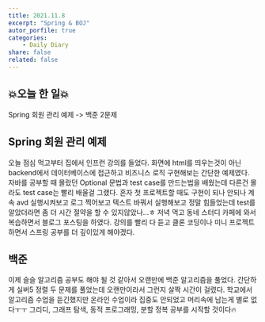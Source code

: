 ```yaml
---
title: 2021.11.8
excerpt: "Spring & BOJ"
autor_porfile: true
categories:
    - Daily Diary
share: false
related: false
---
```

## 💥오늘 한 일💥
Spring 회원 관리 예제 -> 백준 2문제

## Spring 회원 관리 예제
오늘 점심 먹고부터 집에서 인프런 강의를 들었다. 화면에 html를 띄우는것이 아닌 backend에서 데이터베이스에 접근하고 비즈니스 로직 구현해보는 간단한 예제였다. 자바를 공부할 때 몰랐던 Optional 문법과 test case를 만드는법을 배웠는데 다른건 몰라도 test case는 빨리 배울걸 그랬다. 혼자 첫 프로젝트할 때도 구현이 되나 안되나 계속 avd 실행시켜보고 로그 찍어보고 텍스트 바꿔서 실행해보고 정말 힘들었는데 test를 알았더라면 좀 더 시간 절약을 할 수 있지않았나...ㅎ  저녁 먹고 동네 스터디 카페에 와서 복습하면서 블로그 포스팅을 하였다. 강의를 빨리 다 듣고 클론 코딩이나 미니 프로젝트하면서 스프링 공부를 더 깊이있게 해야겠다.

## 백준
이제 슬슬 알고리즘 공부도 해야 될 것 같아서 오랜만에 백준 알고리즘을 풀었다. 간단하게 실버5 정렬 두 문제를 풀었는데 오랜만이라서 그런지 살짝 시간이 걸렸다. 학교에서 알고리즘 수업을 듣긴했지만 온라인 수업이라 집중도 안되었고 머리속에 남는게 별로 없다ㅜㅜ 그리디, 그래프 탐색, 동적 프로그래밍, 분할 정복 공부를 시작할 것이다🔥